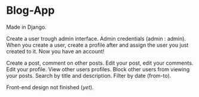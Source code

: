 # Blog-App
Made in Django.

Create a user trough admin interface.
Admin credentials (admin : admin).
When you create a user, create a profile after and assign the user you just created to it.
Now you have an account!

Create a post, comment on other posts.
Edit your post, edit your comments.
Edit your profile.
View other users profiles.
Block other users from viewing your posts.
Search by title and description. Filter by date (from-to).

Front-end design not finished (*yet*).
